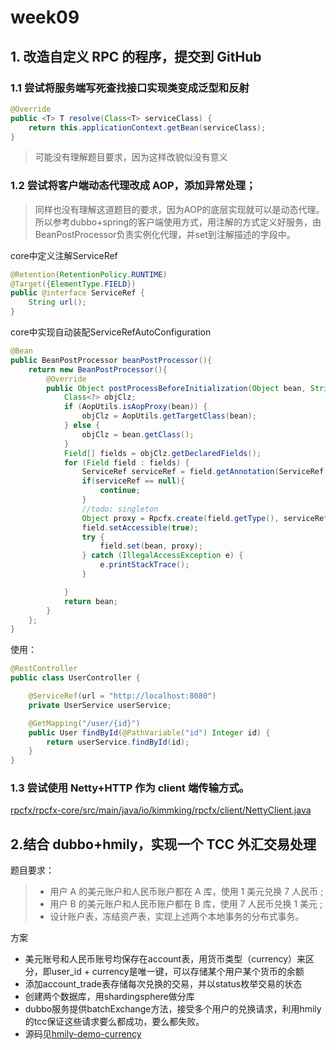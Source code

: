 # week09

## 1. 改造自定义 RPC 的程序，提交到 GitHub
### 1.1 尝试将服务端写死查找接口实现类变成泛型和反射
```java
@Override
public <T> T resolve(Class<T> serviceClass) {
    return this.applicationContext.getBean(serviceClass);
}
```

> 可能没有理解题目要求，因为这样改貌似没有意义


### 1.2 尝试将客户端动态代理改成 AOP，添加异常处理；
> 同样也没有理解这道题目的要求，因为AOP的底层实现就可以是动态代理。
> 所以参考dubbo+spring的客户端使用方式，用注解的方式定义好服务，由BeanPostProcessor负责实例化代理，并set到注解描述的字段中。

core中定义注解ServiceRef
```java
@Retention(RetentionPolicy.RUNTIME)
@Target({ElementType.FIELD})
public @interface ServiceRef {
    String url();
}
```
core中实现自动装配ServiceRefAutoConfiguration
```java
@Bean
public BeanPostProcessor beanPostProcessor(){
    return new BeanPostProcessor(){
        @Override
        public Object postProcessBeforeInitialization(Object bean, String beanName) throws BeansException {
            Class<?> objClz;
            if (AopUtils.isAopProxy(bean)) {
                objClz = AopUtils.getTargetClass(bean);
            } else {
                objClz = bean.getClass();
            }
            Field[] fields = objClz.getDeclaredFields();
            for (Field field : fields) {
                ServiceRef serviceRef = field.getAnnotation(ServiceRef.class);
                if(serviceRef == null){
                    continue;
                }
                //todo: singleton
                Object proxy = Rpcfx.create(field.getType(), serviceRef.url());
                field.setAccessible(true);
                try {
                    field.set(bean, proxy);
                } catch (IllegalAccessException e) {
                    e.printStackTrace();
                }

            }
            return bean;
        }
    };
}

```

使用：
```java
@RestController
public class UserController {

    @ServiceRef(url = "http://localhost:8080")
    private UserService userService;

    @GetMapping("/user/{id}")
    public User findById(@PathVariable("id") Integer id) {
        return userService.findById(id);
    }
}
```

### 1.3 尝试使用 Netty+HTTP 作为 client 端传输方式。

[rpcfx/rpcfx-core/src/main/java/io/kimmking/rpcfx/client/NettyClient.java](rpcfx/rpcfx-core/src/main/java/io/kimmking/rpcfx/client/NettyClient.java)

## 2.结合 dubbo+hmily，实现一个 TCC 外汇交易处理
题目要求：
> * 用户 A 的美元账户和人民币账户都在 A 库，使用 1 美元兑换 7 人民币 ;
> * 用户 B 的美元账户和人民币账户都在 B 库，使用 7 人民币兑换 1 美元 ;
> * 设计账户表，冻结资产表，实现上述两个本地事务的分布式事务。

方案
* 美元账号和人民币账号均保存在account表，用货币类型（currency）来区分，即user_id + currency是唯一键，可以存储某个用户某个货币的余额
* 添加account_trade表存储每次兑换的交易，并以status枚举交易的状态
* 创建两个数据库，用shardingsphere做分库
* dubbo服务提供batchExchange方法，接受多个用户的兑换请求，利用hmily的tcc保证这些请求要么都成功，要么都失败。
* 源码见[hmily-demo-currency](hmily-demo-currency)